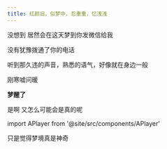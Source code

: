```yaml
---
title: 红颜旧，似梦中，忍重重，忆浅浅
---
```


没想到 居然会在这天梦到你发微信给我

没有犹豫拨通了你的电话

听到那久违的声音，熟悉的语气，好像就在身边一般

刚寒嘘问暖

**梦醒了**

是啊 又怎么可能会是真的呢

import APlayer from '@site/src/components/APlayer'

 <APlayer name="我不配" artist="周杰伦" url="https://cdn.jsdelivr.net/gh/YINAOR/music/%E5%91%A8%E6%9D%B0%E4%BC%A6-%E6%88%91%E4%B8%8D%E9%85%8D.mp3" cover="https://cdn.jsdelivr.net/gh/YINAOR/music/%E5%91%A8%E6%9D%B0%E4%BC%A6-%E6%88%91%E4%B8%8D%E9%85%8D.webp" lrc="https://cdn.jsdelivr.net/gh/YINAOR/music/%E5%91%A8%E6%9D%B0%E4%BC%A6-%E6%88%91%E4%B8%8D%E9%85%8D.lrc" />

只是觉得梦境真是神奇